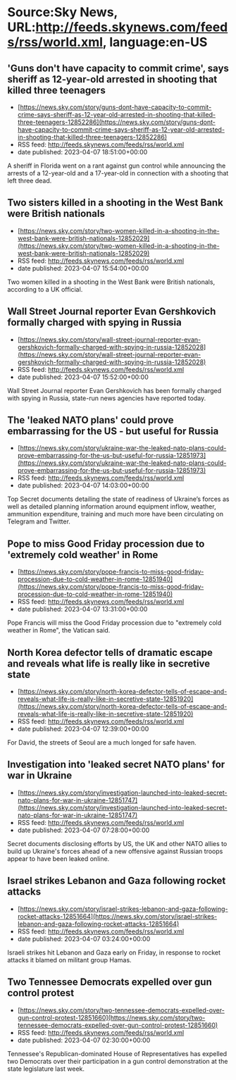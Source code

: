 # Source:Sky News, URL:http://feeds.skynews.com/feeds/rss/world.xml, language:en-US

## 'Guns don't have capacity to commit crime', says sheriff as 12-year-old arrested in shooting that killed three teenagers
 - [https://news.sky.com/story/guns-dont-have-capacity-to-commit-crime-says-sheriff-as-12-year-old-arrested-in-shooting-that-killed-three-teenagers-12852286](https://news.sky.com/story/guns-dont-have-capacity-to-commit-crime-says-sheriff-as-12-year-old-arrested-in-shooting-that-killed-three-teenagers-12852286)
 - RSS feed: http://feeds.skynews.com/feeds/rss/world.xml
 - date published: 2023-04-07 18:51:00+00:00

A sheriff in Florida went on a rant against gun control while announcing the arrests of a 12-year-old and a 17-year-old in connection with a shooting that left three dead.

## Two sisters killed in a shooting in the West Bank were British nationals
 - [https://news.sky.com/story/two-women-killed-in-a-shooting-in-the-west-bank-were-british-nationals-12852029](https://news.sky.com/story/two-women-killed-in-a-shooting-in-the-west-bank-were-british-nationals-12852029)
 - RSS feed: http://feeds.skynews.com/feeds/rss/world.xml
 - date published: 2023-04-07 15:54:00+00:00

Two women killed in a shooting in the West Bank were British nationals, according to a UK official.

## Wall Street Journal reporter Evan Gershkovich formally charged with spying in Russia
 - [https://news.sky.com/story/wall-street-journal-reporter-evan-gershkovich-formally-charged-with-spying-in-russia-12852028](https://news.sky.com/story/wall-street-journal-reporter-evan-gershkovich-formally-charged-with-spying-in-russia-12852028)
 - RSS feed: http://feeds.skynews.com/feeds/rss/world.xml
 - date published: 2023-04-07 15:52:00+00:00

Wall Street Journal reporter Evan Gershkovich has been formally charged with spying in Russia, state-run news agencies have reported today.

## The 'leaked NATO plans' could prove embarrassing for the US - but useful for Russia
 - [https://news.sky.com/story/ukraine-war-the-leaked-nato-plans-could-prove-embarrassing-for-the-us-but-useful-for-russia-12851973](https://news.sky.com/story/ukraine-war-the-leaked-nato-plans-could-prove-embarrassing-for-the-us-but-useful-for-russia-12851973)
 - RSS feed: http://feeds.skynews.com/feeds/rss/world.xml
 - date published: 2023-04-07 14:03:00+00:00

Top Secret documents detailing the state of readiness of Ukraine&#8217;s forces as well as detailed planning information around equipment inflow, weather, ammunition expenditure, training and much more have been circulating on Telegram and Twitter.

## Pope to miss Good Friday procession due to 'extremely cold weather' in Rome
 - [https://news.sky.com/story/pope-francis-to-miss-good-friday-procession-due-to-cold-weather-in-rome-12851940](https://news.sky.com/story/pope-francis-to-miss-good-friday-procession-due-to-cold-weather-in-rome-12851940)
 - RSS feed: http://feeds.skynews.com/feeds/rss/world.xml
 - date published: 2023-04-07 13:31:00+00:00

Pope Francis will miss the Good Friday procession due to "extremely cold weather in Rome", the Vatican said.

## North Korea defector tells of dramatic escape and reveals what life is really like in secretive state
 - [https://news.sky.com/story/north-korea-defector-tells-of-escape-and-reveals-what-life-is-really-like-in-secretive-state-12851920](https://news.sky.com/story/north-korea-defector-tells-of-escape-and-reveals-what-life-is-really-like-in-secretive-state-12851920)
 - RSS feed: http://feeds.skynews.com/feeds/rss/world.xml
 - date published: 2023-04-07 12:39:00+00:00

For David, the streets of Seoul are a much longed for safe haven.

## Investigation into 'leaked secret NATO plans' for war in Ukraine
 - [https://news.sky.com/story/investigation-launched-into-leaked-secret-nato-plans-for-war-in-ukraine-12851747](https://news.sky.com/story/investigation-launched-into-leaked-secret-nato-plans-for-war-in-ukraine-12851747)
 - RSS feed: http://feeds.skynews.com/feeds/rss/world.xml
 - date published: 2023-04-07 07:28:00+00:00

Secret documents disclosing efforts by US, the UK and other NATO allies to build up Ukraine's forces ahead of a new offensive against Russian troops appear to have been leaked online.

## Israel strikes Lebanon and Gaza following rocket attacks
 - [https://news.sky.com/story/israel-strikes-lebanon-and-gaza-following-rocket-attacks-12851664](https://news.sky.com/story/israel-strikes-lebanon-and-gaza-following-rocket-attacks-12851664)
 - RSS feed: http://feeds.skynews.com/feeds/rss/world.xml
 - date published: 2023-04-07 03:24:00+00:00

Israeli strikes hit Lebanon and Gaza early on Friday, in response to rocket attacks it blamed on militant group Hamas.

## Two Tennessee Democrats expelled over gun control protest
 - [https://news.sky.com/story/two-tennessee-democrats-expelled-over-gun-control-protest-12851660](https://news.sky.com/story/two-tennessee-democrats-expelled-over-gun-control-protest-12851660)
 - RSS feed: http://feeds.skynews.com/feeds/rss/world.xml
 - date published: 2023-04-07 02:30:00+00:00

Tennessee's Republican-dominated House of Representatives has expelled two Democrats over their participation in a gun control demonstration at the state legislature last week.

